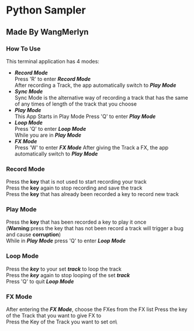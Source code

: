 # Python Sampler
## Made By WangMerlyn
### How To Use
This terminal application has 4 modes:
* ***Record Mode***\
Press 'R' to enter ***Record Mode***\
After recording a Track, the app automatically switch to ***Play Mode***
* ***Sync Mode***\
Sync Mode is the alternative way of recording a track that has the same of any times of length of the track that you choose
* ***Play Mode***\
This App Starts in Play Mode
Press 'Q' to enter ***Play Mode***
* ***Loop Mode***\
Press 'Q' to enter ***Loop Mode*** \
While you are in ***Play Mode***
* ***FX Mode***\
Press 'W' to enter ***FX Mode***
After giving the Track a FX, the app automatically switch to ***Play Mode***
### Record Mode
Press the **key** that is not used to start recording your track\
Press the **key** again to stop recording and save the track\
Press the **key** that has already been recorded a key to record new track 
### Play Mode
Press the **key** that has been recorded a key to play it once\
(**Warning**:press the key that has not been record a track will trigger a bug and cause **corruption**)\
While in ***Play Mode*** press 'Q' to enter ***Loop Mode***
### Loop Mode
Press the ***key*** to your set ***track*** to loop the track\
Press the ***key*** again to stop looping of the set ***track***\
Press 'Q' to quit ***Loop Mode***
### FX Mode
After entering the ***FX Mode***, choose the FXes from the FX list
Press the key of the Track that you want to give FX to\
Press the Key of the Track you want to set on\